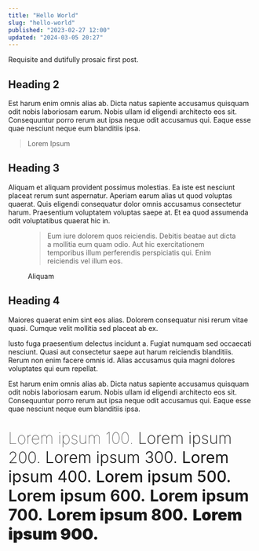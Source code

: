 ```yaml
---
title: "Hello World"
slug: "hello-world"
published: "2023-02-27 12:00"
updated: "2024-03-05 20:27"
---
```


Requisite and dutifully prosaic first post.

## Heading 2

Est harum enim omnis alias ab. Dicta natus sapiente accusamus quisquam odit nobis laboriosam earum. Nobis ullam id eligendi architecto eos sit. Consequuntur porro rerum aut ipsa neque odit accusamus qui. Eaque esse quae nesciunt neque eum blanditiis ipsa.

> Lorem Ipsum

## Heading 3 

Aliquam et aliquam provident possimus molestias. Ea iste est nesciunt placeat rerum sunt aspernatur. Aperiam earum alias ut quod voluptas quaerat. Quis eligendi consequatur dolor omnis accusamus consectetur harum. Praesentium voluptatem voluptas saepe at. Et ea quod assumenda odit voluptatibus quaerat hic in.

<figure class="blockquote">
    <blockquote>
        <p>Eum iure dolorem quos reiciendis. Debitis beatae aut dicta a mollitia eum quam odio. Aut hic exercitationem temporibus illum perferendis perspiciatis qui. Enim reiciendis vel illum eos.</p>
    </blockquote>
    <figcaption>Aliquam</figcaption>
</figure>


## Heading 4 

Maiores quaerat enim sint eos alias. Dolorem consequatur nisi rerum vitae quasi. Cumque velit mollitia sed placeat ab ex.



<aside>
    Iusto fuga praesentium delectus incidunt a. Fugiat numquam sed occaecati nesciunt. Quasi aut consectetur saepe aut harum reiciendis blanditiis. Rerum non enim facere omnis id. Alias accusamus quia magni dolores voluptates qui eum repellat.
</aside>

Est harum enim omnis alias ab. Dicta natus sapiente accusamus quisquam odit nobis laboriosam earum. Nobis ullam id eligendi architecto eos sit. Consequuntur porro rerum aut ipsa neque odit accusamus qui. Eaque esse quae nesciunt neque eum blanditiis ipsa.

<p style="font-size: 2rem;">
    <span style="font-weight: 100;">Lorem ipsum 100.</span>
    <span style="font-weight: 200;">Lorem ipsum 200.</span>
    <span style="font-weight: 300;">Lorem ipsum 300.</span>
    <span style="font-weight: 400;">Lorem ipsum 400.</span>
    <span style="font-weight: 500;">Lorem ipsum 500.</span>
    <span style="font-weight: 600;">Lorem ipsum 600.</span>
    <span style="font-weight: 700;">Lorem ipsum 700.</span>
    <span style="font-weight: 800;">Lorem ipsum 800.</span>
    <span style="font-weight: 900;">Lorem ipsum 900.</span>
</p>
